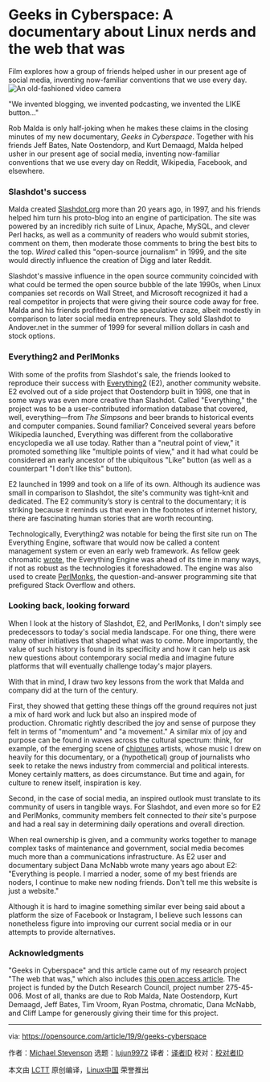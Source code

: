 [#]: collector: (lujun9972)
[#]: translator: ( )
[#]: reviewer: ( )
[#]: publisher: ( )
[#]: url: ( )
[#]: subject: (Geeks in Cyberspace: A documentary about Linux nerds and the web that was)
[#]: via: (https://opensource.com/article/19/9/geeks-cyberspace)
[#]: author: (Michael Stevenson https://opensource.com/users/mstevenson)

Geeks in Cyberspace: A documentary about Linux nerds and the web that was
======
Film explores how a group of friends helped usher in our present age of
social media, inventing now-familiar conventions that we use every day.
![An old-fashioned video camera][1]

"We invented blogging, we invented podcasting, we invented the LIKE button…"

Rob Malda is only half-joking when he makes these claims in the closing minutes of my new documentary, _Geeks in Cyberspace_. Together with his friends Jeff Bates, Nate Oostendorp, and Kurt Demaagd, Malda helped usher in our present age of social media, inventing now-familiar conventions that we use every day on Reddit, Wikipedia, Facebook, and elsewhere.

### Slashdot's success

Malda created [Slashdot.org][2] more than 20 years ago, in 1997, and his friends helped him turn his proto-blog into an engine of participation. The site was powered by an incredibly rich suite of Linux, Apache, MySQL, and clever Perl hacks, as well as a community of readers who would submit stories, comment on them, then moderate those comments to bring the best bits to the top. _Wired_ called this "open-source journalism" in 1999, and the site would directly influence the creation of Digg and later Reddit.

Slashdot's massive influence in the open source community coincided with what could be termed the open source bubble of the late 1990s, when Linux companies set records on Wall Street, and Microsoft recognized it had a real competitor in projects that were giving their source code away for free. Malda and his friends profited from the speculative craze, albeit modestly in comparison to later social media entrepreneurs. They sold Slashdot to Andover.net in the summer of 1999 for several million dollars in cash and stock options.

### Everything2 and PerlMonks

With some of the profits from Slashdot's sale, the friends looked to reproduce their success with [Everything2][3] (E2), another community website. E2 evolved out of a side project that Oostendorp built in 1998, one that in some ways was even more creative than Slashdot. Called "Everything," the project was to be a user-contributed information database that covered, well, everything—from _The Simpsons_ and beer brands to historical events and computer companies. Sound familiar? Conceived several years before Wikipedia launched, Everything was different from the collaborative encyclopedia we all use today. Rather than a "neutral point of view," it promoted something like "multiple points of view," and it had what could be considered an early ancestor of the ubiquitous "Like" button (as well as a counterpart "I don't like this" button).

E2 launched in 1999 and took on a life of its own. Although its audience was small in comparison to Slashdot, the site's community was tight-knit and dedicated. The E2 community’s story is central to the documentary; it is striking because it reminds us that even in the footnotes of internet history, there are fascinating human stories that are worth recounting.

Technologically, Everything2 was notable for being the first site run on The Everything Engine, software that would now be called a content management system or even an early web framework. As fellow geek chromatic [wrote][4], the Everything Engine was ahead of its time in many ways, if not as robust as the technologies it foreshadowed. The engine was also used to create [PerlMonks][5], the question-and-answer programming site that prefigured Stack Overflow and others.

### Looking back, looking forward

When I look at the history of Slashdot, E2, and PerlMonks, I don't simply see predecessors to today's social media landscape. For one thing, there were many other initiatives that shaped what was to come. More importantly, the value of such history is found in its specificity and how it can help us ask new questions about contemporary social media and imagine future platforms that will eventually challenge today's major players.

With that in mind, I draw two key lessons from the work that Malda and company did at the turn of the century.

First, they showed that getting these things off the ground requires not just a mix of hard work and luck but also an inspired mode of production. Chromatic rightly described the joy and sense of purpose they felt in terms of "momentum" and "a movement." A similar mix of joy and purpose can be found in waves across the cultural spectrum: think, for example, of the emerging scene of [chiptunes][6] artists, whose music I drew on heavily for this documentary, or a (hypothetical) group of journalists who seek to retake the news industry from commercial and political interests. Money certainly matters, as does circumstance. But time and again, for culture to renew itself, inspiration is key.

Second, in the case of social media, an inspired outlook must translate to its community of users in tangible ways. For Slashdot, and even more so for E2 and PerlMonks, community members felt connected to _their_ site's purpose and had a real say in determining daily operations and overall direction.

When real ownership is given, and a community works together to manage complex tasks of maintenance and government, social media becomes much more than a communications infrastructure. As E2 user and documentary subject Dana McNabb wrote many years ago about E2: "Everything is people. I married a noder, some of my best friends are noders, I continue to make new noding friends. Don't tell me this website is just a website."

Although it is hard to imagine something similar ever being said about a platform the size of Facebook or Instagram, I believe such lessons can nonetheless figure into improving our current social media or in our attempts to provide alternatives.

### Acknowledgments

"Geeks in Cyberspace" and this article came out of my research project "The web that was," which also includes [this open access article][7]. The project is funded by the Dutch Research Council, project number 275-45-006. Most of all, thanks are due to Rob Malda, Nate Oostendorp, Kurt Demaagd, Jeff Bates, Tim Vroom, Ryan Postma, chromatic, Dana McNabb, and Cliff Lampe for generously giving their time for this project.

--------------------------------------------------------------------------------

via: https://opensource.com/article/19/9/geeks-cyberspace

作者：[Michael Stevenson][a]
选题：[lujun9972][b]
译者：[译者ID](https://github.com/译者ID)
校对：[校对者ID](https://github.com/校对者ID)

本文由 [LCTT](https://github.com/LCTT/TranslateProject) 原创编译，[Linux中国](https://linux.cn/) 荣誉推出

[a]: https://opensource.com/users/mstevenson
[b]: https://github.com/lujun9972
[1]: https://opensource.com/sites/default/files/styles/image-full-size/public/lead-images/LIFE_film.png?itok=aElrLLrw (An old-fashioned video camera)
[2]: https://slashdot.org/
[3]: https://www.everything2.com/
[4]: https://www.perl.com/pub/2010/08/rethinking-perl-web.html
[5]: https://www.perlmonks.org/
[6]: https://en.wikipedia.org/wiki/Chiptune
[7]: https://www.tandfonline.com/doi/full/10.1080/24701475.2018.1495810
